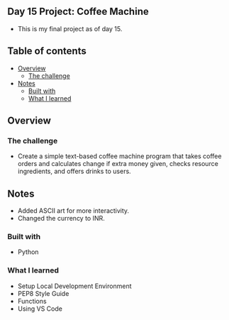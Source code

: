 ## Day 15 Project: Coffee Machine
- This is my final project as of day 15.

## Table of contents

- [Overview](#overview)
  - [The challenge](#the-challenge)
- [Notes](#notes)
  - [Built with](#built-with)
  - [What I learned](#what-i-learned)

## Overview

### The challenge

- Create a simple text-based coffee machine program that takes coffee orders and calculates change if extra money given, checks resource ingredients, and offers drinks to users.

## Notes
- Added ASCII art for more interactivity.
- Changed the currency to INR.

### Built with

- Python

### What I learned
- Setup Local Development Environment
- PEP8 Style Guide
- Functions
- Using VS Code